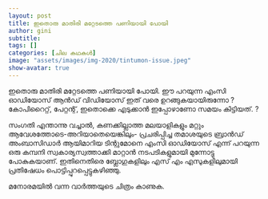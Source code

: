 ```yaml
---
layout: post
title: ഇതൊരു മാതിരി മറ്റേടത്തെ പണിയായി പോയി
author: gini
subtitle: 
tags: []
categories: [ചില കഥകള്‍]
image: "assets/images/img-2020/tintumon-issue.jpeg"
show-avatar: true
---
```


ഇതൊരു മാതിരി മറ്റേടത്തെ പണിയായി പോയി. ഈ പറയുന്ന  എംസി ഓഡിയോസ് ആന്‍ഡ് വിഡിയോസ്  ഇത് വരെ ഉറങ്ങുകയായിരുന്നോ ? കോപിറൈറ്റ്, പേറ്റന്റ്, ഇതൊക്കെ എടുക്കാന്‍ ഇപ്പോഴാണോ സമയം കിട്ടിയത്. ?

സംഗതി എന്താന്നു വച്ചാല്‍, കണക്കില്ലാത്ത മലയാളികളും മറ്റും ആവേശത്തോടെ-അറിയാതെയെങ്കിലും- പ്രചരിപ്പിച്ച  തമാശയുടെ ബ്രാന്‍ഡ്‌ അംബാസിഡാര്‍  ആയിമാറിയ ടിന്റുമോനെ  എംസി ഓഡിയോസ് എന്ന് പറയുന്ന ഒരു കമ്പനി സ്വകാര്യസ്വത്താക്കി മാറ്റാന്‍ നടപടികളുമായി മുന്നോട്ടു പോകുകയാണ്. ഇതിനെതിരെ ബ്ലോഗുകളിലും എസ് എം എസുകളിലുമായി പ്രതിഷേധം പൊട്ടിപ്പുറപ്പെട്ടുകഴിഞ്ഞു. 

മനോരമയില്‍ വന്ന വാര്‍ത്തയുടെ ചിത്രം കാണുക.
